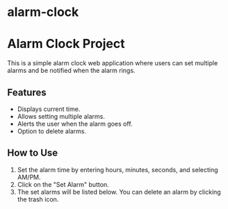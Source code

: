 # alarm-clock
# Alarm Clock Project

This is a simple alarm clock web application where users can set multiple alarms and be notified when the alarm rings.

## Features
- Displays current time.
- Allows setting multiple alarms.
- Alerts the user when the alarm goes off.
- Option to delete alarms.

## How to Use
1. Set the alarm time by entering hours, minutes, seconds, and selecting AM/PM.
2. Click on the "Set Alarm" button.
3. The set alarms will be listed below. You can delete an alarm by clicking the trash icon.


